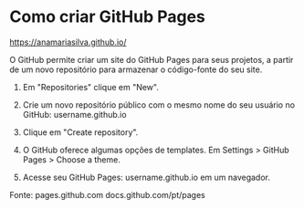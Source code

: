 # Como criar GitHub Pages
https://anamariasilva.github.io/

O GitHub permite criar um site do GitHub Pages para seus projetos, a partir de um novo repositório para armazenar o código-fonte do seu site.

1. Em "Repositories" clique em "New".

2. Crie um novo repositório público com o mesmo nome do seu usuário no GitHub: username.github.io

3. Clique em "Create repository".

4. O GitHub oferece algumas opções de templates. Em Settings > GitHub Pages > Choose a theme.

5. Acesse seu GitHub Pages: username.github.io em um navegador.

Fonte: pages.github.com
docs.github.com/pt/pages

